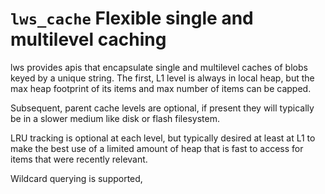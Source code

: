 # `lws_cache` Flexible single and multilevel caching

lws provides apis that encapsulate single and multilevel caches of blobs keyed
by a unique string.  The first, L1 level is always in local heap, but the max
heap footprint of its items and max number of items can be capped.

Subsequent, parent cache levels are optional, if present they will typically be
in a slower medium like disk or flash filesystem.

LRU tracking is optional at each level, but typically desired at least at L1 to
make the best use of a limited amount of heap that is fast to access for items
that were recently relevant.

Wildcard querying is supported, 